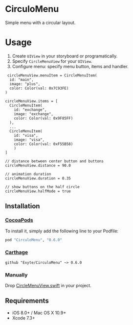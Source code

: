 # CirculoMenu
Simple menu with a circular layout.

# Usage
1. Create `UIView` in your storyboard or programatically.
2. Specify `CircleMenuView` for your `UIView`.
3. Configure menu: specify menu button, items and handler.
```
 circleMenuView.menuItem = CircleMenuItem(
  id: "main",
  image: "plus",
  color: Color(val: 0x7C93FE)
)
        
circleMenuView.items = [
  CircleMenuItem(
    id: "exchange",
    image: "exchange",
    color: Color(val: 0x9F85FF)
  ),
  ...
  CircleMenuItem(
    id: "visa",
    image: "visa",
    color: Color(val: 0xF55B58)
    )
]
  
// distance between center button and buttons
circleMenuView.distance = 90.0

// animation duration
circleMenuView.duration = 0.35

// show buttons on the half circle
circleMenuView.halfMode = true
```

## Installation

### [CocoaPods](http://cocoapods.org)

To install it, simply add the following line to your Podfile:
```ruby
pod "CirculoMenu", "0.6.0"
```

### [Carthage](http://github.com/Carthage/Carthage)

```ogdl
github "Exyte/CirculoMenu" ~> 0.6.0
```

### Manually

Drop [CircleMenuView.swift](https://github.com/exyte/CirculoMenu/blob/master/Circulo/CircleMenuView.swift) in your project.

## Requirements

* iOS 8.0+ / Mac OS X 10.9+
* Xcode 7.3+
